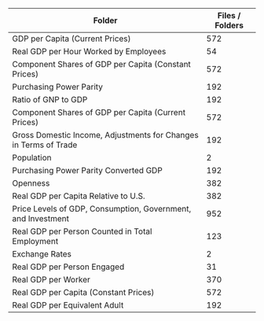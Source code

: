 | Folder                                                           |   Files / Folders |
|------------------------------------------------------------------|-------------------|
| GDP per Capita (Current Prices)                                  |               572 |
| Real GDP per Hour Worked by Employees                            |                54 |
| Component Shares of GDP per Capita (Constant Prices)             |               572 |
| Purchasing Power Parity                                          |               192 |
| Ratio of GNP to GDP                                              |               192 |
| Component Shares of GDP per Capita (Current Prices)              |               572 |
| Gross Domestic Income, Adjustments for Changes in Terms of Trade |               192 |
| Population                                                       |                 2 |
| Purchasing Power Parity Converted GDP                            |               192 |
| Openness                                                         |               382 |
| Real GDP per Capita Relative to U.S.                             |               382 |
| Price Levels of GDP, Consumption, Government, and Investment     |               952 |
| Real GDP per Person Counted in Total Employment                  |               123 |
| Exchange Rates                                                   |                 2 |
| Real GDP per Person Engaged                                      |                31 |
| Real GDP per Worker                                              |               370 |
| Real GDP per Capita (Constant Prices)                            |               572 |
| Real GDP per Equivalent Adult                                    |               192 |